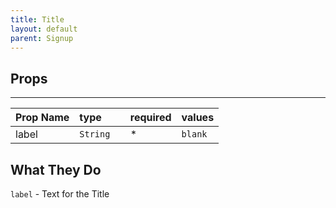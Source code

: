 ```yaml
---
title: Title
layout: default
parent: Signup
---
```

## Props 

----
| Prop Name       | type       | required | values                                    |
|:----------------|:-----------|:---------|:------------------------------------------|
| label           | `String  ` |*         |   `blank`                                 |


## What They Do

`label` - Text for the Title
